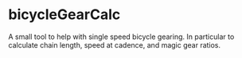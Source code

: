 # bicycleGearCalc
A small tool to help with single speed bicycle gearing. In particular to calculate chain length, speed at cadence, and magic gear ratios.
